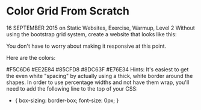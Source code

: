 # Color Grid From Scratch
16 SEPTEMBER 2015 on Static Websites, Exercise, Warmup, Level 2
Without using the bootstrap grid system, create a website that looks like this:



You don't have to worry about making it responsive at this point.

Here are the colors:

#F5C6D6
#EE2E84
#85CFD8
#8DC63F
#E76E34
Hints:
It's easiest to get the even white "spacing" by actually using a thick, white border around the shapes.
In order to use percentage widths and not have them wrap, you'll need to add the following line to the top of your CSS:
* {
    box-sizing: border-box; 
    font-size: 0px;
}
